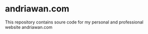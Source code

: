 # andriawan.com

<p>This repository contains soure code for my personal and professional website andriawan.com</p>